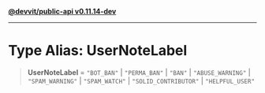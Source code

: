 [**@devvit/public-api v0.11.14-dev**](../../README.md)

---

# Type Alias: UserNoteLabel

> **UserNoteLabel** = `"BOT_BAN"` \| `"PERMA_BAN"` \| `"BAN"` \| `"ABUSE_WARNING"` \| `"SPAM_WARNING"` \| `"SPAM_WATCH"` \| `"SOLID_CONTRIBUTOR"` \| `"HELPFUL_USER"`
